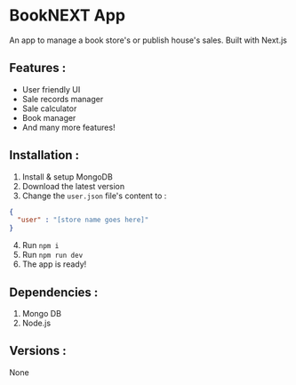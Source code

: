 # BookNEXT App

An app to manage a book store's or publish house's sales. Built with Next.js 

## Features :

- User friendly UI
- Sale records manager
- Sale calculator
- Book manager
- And many more features!

## Installation :

1. Install & setup MongoDB
2. Download the latest version
3. Change the `user.json` file's content to :
```json
{
  "user" : "[store name goes here]"
}
```
4. Run `npm i`
5. Run `npm run dev`
6. The app is ready!

## Dependencies :

1. Mongo DB
2. Node.js

## Versions :

None
